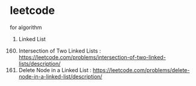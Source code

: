 # leetcode
for algorithm
1. Linked List 
160) Intersection of Two Linked Lists : https://leetcode.com/problems/intersection-of-two-linked-lists/description/
237) Delete Node in a Linked List : https://leetcode.com/problems/delete-node-in-a-linked-list/description/



